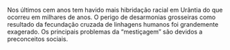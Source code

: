 ﻿Nos últimos cem anos tem havido mais hibridação racial em Urântia do que ocorreu em milhares de anos. O perigo de desarmonias grosseiras como resultado da fecundação cruzada de linhagens humanos foi grandemente exagerado. Os principais problemas da “mestiçagem” são devidos a preconceitos sociais.